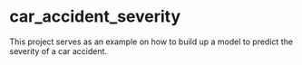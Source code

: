 # car_accident_severity
This project serves as an example on how to build up a model to predict the severity of a car accident.
